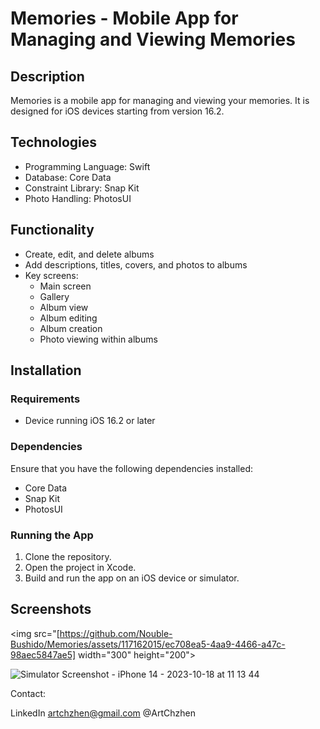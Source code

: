 # Memories - Mobile App for Managing and Viewing Memories

## Description

Memories is a mobile app for managing and viewing your memories. It is designed for iOS devices starting from version 16.2.

## Technologies

- Programming Language: Swift
- Database: Core Data
- Constraint Library: Snap Kit
- Photo Handling: PhotosUI

## Functionality

- Create, edit, and delete albums
- Add descriptions, titles, covers, and photos to albums
- Key screens:
  - Main screen
  - Gallery
  - Album view
  - Album editing
  - Album creation
  - Photo viewing within albums

## Installation

### Requirements

- Device running iOS 16.2 or later

### Dependencies

Ensure that you have the following dependencies installed:

- Core Data
- Snap Kit
- PhotosUI

### Running the App

1. Clone the repository.
2. Open the project in Xcode.
3. Build and run the app on an iOS device or simulator.

## Screenshots

<img src="[https://github.com/Nouble-Bushido/Memories/assets/117162015/ec708ea5-4aa9-4466-a47c-98aec5847ae5] width="300" height="200">

![Simulator Screenshot - iPhone 14 - 2023-10-18 at 11 13 44](https://github.com/Nouble-Bushido/Memories/assets/117162015/ec708ea5-4aa9-4466-a47c-98aec5847ae5)


Contact:

LinkedIn
artchzhen@gmail.com
@ArtChzhen

